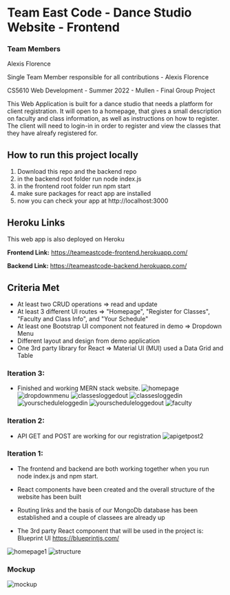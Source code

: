 # Team East Code - Dance Studio Website - Frontend
### Team Members
Alexis Florence

Single Team Member responsible for all contributions - Alexis Florence

CS5610 Web Development - Summer 2022 - Mullen - Final Group Project 


This Web Application is built for a dance studio that needs a platform for client registration. 
It will open to a homepage, that gives a small description on faculty and class information, as well as instructions on how to register. 
The client will need to login-in in order to register and view the classes that they have alreafy registered for. 

## How to run this project locally
1. Download this repo and the backend repo
2. in the backend root folder run node index.js
3. in the frontend root folder run npm start
4. make sure packages for react app are installed
5. now you can check your app at http://localhost:3000

## Heroku Links
This web app is also deployed on Heroku

**Frontend Link:** https://teameastcode-frontend.herokuapp.com/

**Backend Link:** https://teameastcode-backend.herokuapp.com/

## Criteria Met
- At least two CRUD operations => read and update
- At least 3 different UI routes => "Homepage", "Register for Classes", "Faculty and Class Info", and "Your Schedule"
- At least one Bootstrap UI component not featured in demo => Dropdown Menu
- Different layout and design from demo application 
- One 3rd party library for React => Material UI (MUI) used a Data Grid and Table 



### Iteration 3:
- Finished and working MERN stack website.
![homepage](https://media.github.ccs.neu.edu/user/9629/files/59ed4e66-09cf-4dc9-a734-90a0d3179f0a)
![dropdownmenu](https://media.github.ccs.neu.edu/user/9629/files/43e0c9ed-2755-4842-b714-401d0a94cfa2)
![classesloggedout](https://media.github.ccs.neu.edu/user/9629/files/19fba8be-efdd-4da5-b7a7-e5cc0323133b)
![classesloggedin](https://media.github.ccs.neu.edu/user/9629/files/c63977dc-9145-4b50-8e94-d716b454b485)
![yourscheduleloggedin](https://media.github.ccs.neu.edu/user/9629/files/a9108c00-2dc0-4c34-b6e9-d594bdadffea)
![yourscheduleloggedout](https://media.github.ccs.neu.edu/user/9629/files/e96e54d6-45df-49f6-94db-eec6d3984319)
![faculty](https://media.github.ccs.neu.edu/user/9629/files/e797e340-6e84-45b5-8511-a7770d289ace)



### Iteration 2:

- API GET and POST are working for our registration 
![apigetpost2](https://media.github.ccs.neu.edu/user/9629/files/e83e9876-dc34-4ef0-8a22-01f43fc7a8d0)


### Iteration 1:

- The frontend and backend are both working together when you run node index.js and npm start. 

- React components have been created and the overall structure of the website has been built

- Routing links and the basis of our MongoDb database has been established and a couple of classees are already up

- The 3rd party React component that will be used in the project is: Blueprint UI https://blueprintjs.com/

![homepage1](https://media.github.ccs.neu.edu/user/9629/files/d298109b-2b84-4755-97a3-9289144cd366)
![structure](https://media.github.ccs.neu.edu/user/9629/files/9f6da6f9-bcc1-4231-9f9d-103ee20e298b)


### Mockup
![mockup](https://media.github.ccs.neu.edu/user/9629/files/dfa08cc0-1a86-422f-af87-85124c6fd506)

